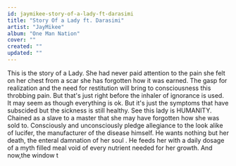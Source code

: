 ```yaml
---
id: jaymikee-story-of-a-lady-ft-darasimi
title: "Story Of a Lady ft. Darasimi"
artist: "JayMikee"
album: "One Man Nation"
cover: ""
created: ""
updated: ""
---
```


This is the story of a Lady.
She had never paid attention to the pain she felt on her chest from a scar she has forgotten how it was earned.
The gasp for realization and the need for restitution will bring to consciousness this throbbing pain.
But that's just right before the inhaler of ignorance is used.
It may seem as though everything is ok.
But it's just the symptoms that have subscided but the sickness is still healthy.
See this lady is HUMANITY.
Chained as a slave to a master that she may have forgotten how she was sold to.
Consciously and unconsciously pledge allegiance to the look alike of lucifer, the manufacturer of the disease himself.
He wants nothing but her death, the enteral damnation of her soul .
He feeds her with a daily dosage of a myth filled meal void of every nutrient needed for her growth.
And now,the window t
